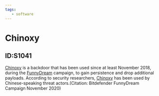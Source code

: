 ```yaml
---
tags:
   - software
---
```

# Chinoxy
## ID:S1041
[Chinoxy](/mitre/software/S1041) is a backdoor that has been used since at least November 2018, during the [FunnyDream](/mitre/campaigns/C0007) campaign, to gain persistence and drop additional payloads. According to security researchers, [Chinoxy](/mitre/software/S1041) has been used by Chinese-speaking threat actors.(Citation: Bitdefender FunnyDream Campaign November 2020)
